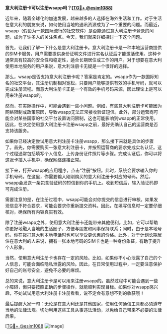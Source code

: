 **意大利注册卡可以注册wsapp吗？[[TG💪+ @esim1088](https://t.me/s/esim1088)]**

近年来，随着全球化的加速发展，越来越多的人选择在海外生活和工作。对于生活在意大利的朋友来说，如何使用当地的通讯资源成为了一个重要的问题。而最近，wsapp（假设为一款国际流行的社交软件）是否能通过意大利注册卡登录的问题，成为了许多人的关注焦点。今天，我们就来详细探讨一下这个问题。

首先，让我们了解一下什么是意大利注册卡。意大利注册卡是一种本地运营商提供的SIM卡服务，用户需要提供身份证明文件进行实名认证后才能激活使用。这种卡通常具有较高的安全性和稳定性，适合长期居住或工作的用户。对于想要在意大利使用本地服务的用户来说，意大利注册卡无疑是一个很好的选择。

那么，wsapp是否支持意大利注册卡呢？答案是肯定的。wsapp作为一款国际知名的社交平台，其注册机制相对宽松，只要用户能够提供有效的手机号码，就可以完成注册流程。而意大利注册卡正是一个有效的手机号码来源，因此理论上是可以用来注册wsapp的。

然而，在实际操作中，可能会遇到一些小问题。例如，有些意大利注册卡可能因为网络限制或政策原因，导致wsapp无法正常接收验证短信。此外，部分运营商可能会对某些国家的社交平台设置访问限制，这也可能影响到wsapp的正常使用。因此，在决定使用意大利注册卡注册wsapp之前，最好先确认自己的运营商是否支持该服务。

如果你已经决定尝试用意大利注册卡注册wsapp，那么接下来就是具体的步骤了。首先，你需要购买一张意大利注册卡，并按照运营商的要求完成实名认证。这个过程通常包括填写个人信息、上传身份证件照片等步骤。完成认证后，你可以将这张卡插入手机中，确保网络连接正常。

接下来，打开wsapp的应用程序，点击“注册”按钮。此时，系统会要求输入你的手机号码。在这里，你需要输入刚刚购买的意大利注册卡对应的号码。然后，wsapp会发送一条包含验证码的短信到你的手机上。收到短信后，输入验证码即可完成注册。

需要注意的是，在注册过程中，wsapp可能会对你提交的信息进行审核。如果发现信息不符合要求，可能会要求你重新提交资料。因此，在填写信息时一定要仔细核对，确保所有内容真实有效。

除了注册wsapp之外，使用意大利注册卡还能带来其他便利。比如，它可以帮助你更好地融入当地的生活圈子，方便与朋友和同事保持联系；同时，由于是本地号码，你在拨打意大利本地电话时也可以享受更优惠的价格。此外，对于计划长期居住在意大利的人来说，拥有一张本地号码的SIM卡也是一种身份象征，有助于提升个人形象。

当然，使用意大利注册卡也存在一定的风险。比如，如果你不小心泄露了自己的个人信息，可能会面临隐私泄露的风险。因此，在日常使用过程中，一定要注意保护好自己的账号安全，避免不必要的麻烦。

总的来说，意大利注册卡是可以用来注册wsapp的。虽然过程中可能会遇到一些小障碍，但只要按照正确的步骤操作，就能顺利实现目标。如果你对wsapp感兴趣，不妨试试用意大利注册卡注册看看，说不定会有意想不到的收获哦！

最后提醒大家一句：无论是在意大利还是其他国家，使用任何通信工具都必须遵守当地的法律法规。切勿利用这些工具从事违法活动，以免给自己带来不必要的法律后果。

[[TG💪+ @esim1088](https://t.me/s/esim1088) ![Image](https://i.postimg.cc/4NQfJmqS/Snipaste-2025-05-13-00-14-12.png)]